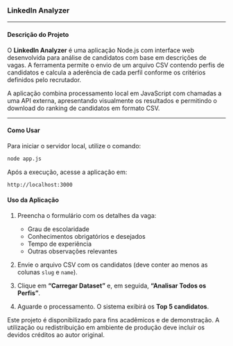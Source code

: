 ### **LinkedIn Analyzer**

---

#### **Descrição do Projeto**

O **LinkedIn Analyzer** é uma aplicação Node.js com interface web desenvolvida para análise de candidatos com base em descrições de vagas.
A ferramenta permite o envio de um arquivo CSV contendo perfis de candidatos e calcula a aderência de cada perfil conforme os critérios definidos pelo recrutador.

A aplicação combina processamento local em JavaScript com chamadas a uma API externa, apresentando visualmente os resultados e permitindo o download do ranking de candidatos em formato CSV.

---


#### **Como Usar**

Para iniciar o servidor local, utilize o comando:

```bash
node app.js
```

Após a execução, acesse a aplicação em:

```
http://localhost:3000
```

#### **Uso da Aplicação**

1. Preencha o formulário com os detalhes da vaga:

   * Grau de escolaridade
   * Conhecimentos obrigatórios e desejados
   * Tempo de experiência
   * Outras observações relevantes

2. Envie o arquivo CSV com os candidatos (deve conter ao menos as colunas `slug` e `name`).

3. Clique em **“Carregar Dataset”** e, em seguida, **“Analisar Todos os Perfis”**.

4. Aguarde o processamento.
   O sistema exibirá os **Top 5 candidatos**.

Este projeto é disponibilizado para fins acadêmicos e de demonstração.
A utilização ou redistribuição em ambiente de produção deve incluir os devidos créditos ao autor original.
